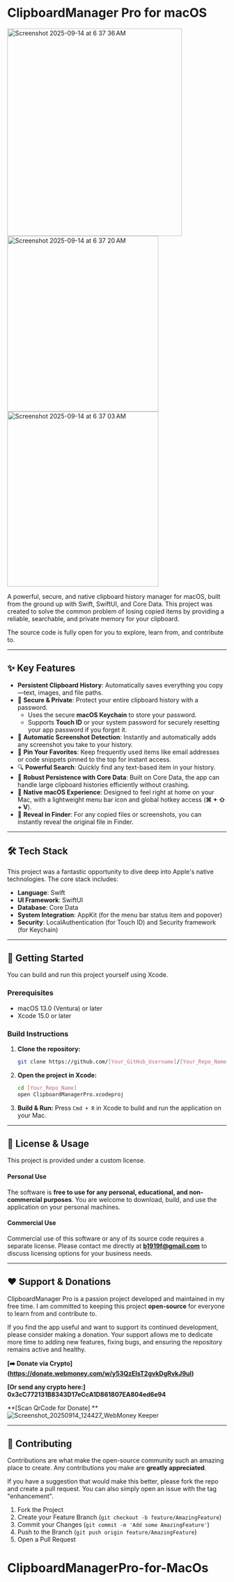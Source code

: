 # ClipboardManager Pro for macOS
<img width="401" height="475" alt="Screenshot 2025-09-14 at 6 37 36 AM" src="https://github.com/user-attachments/assets/2246b6a1-6941-420e-a631-e5fbbc75e80c" />
<img width="347" height="402" alt="Screenshot 2025-09-14 at 6 37 20 AM" src="https://github.com/user-attachments/assets/f8c8b170-3247-42ec-901e-00ad170f3f38" />
<img width="347" height="401" alt="Screenshot 2025-09-14 at 6 37 03 AM" src="https://github.com/user-attachments/assets/c40a6733-e9e3-4a90-bff7-989c642f404a" />



A powerful, secure, and native clipboard history manager for macOS, built from the ground up with Swift, SwiftUI, and Core Data. This project was created to solve the common problem of losing copied items by providing a reliable, searchable, and private memory for your clipboard.

The source code is fully open for you to explore, learn from, and contribute to.

---

## ✨ Key Features

*   **Persistent Clipboard History**: Automatically saves everything you copy—text, images, and file paths.
*   🔐 **Secure & Private**: Protect your entire clipboard history with a password.
    *   Uses the secure **macOS Keychain** to store your password.
    *   Supports **Touch ID** or your system password for securely resetting your app password if you forget it.
*   📸 **Automatic Screenshot Detection**: Instantly and automatically adds any screenshot you take to your history.
*   📌 **Pin Your Favorites**: Keep frequently used items like email addresses or code snippets pinned to the top for instant access.
*   🔍 **Powerful Search**: Quickly find any text-based item in your history.
*   💾 **Robust Persistence with Core Data**: Built on Core Data, the app can handle large clipboard histories efficiently without crashing.
*   🚀 **Native macOS Experience**: Designed to feel right at home on your Mac, with a lightweight menu bar icon and global hotkey access (**⌘ + ⇧ + V**).
*   📂 **Reveal in Finder**: For any copied files or screenshots, you can instantly reveal the original file in Finder.

---

## 🛠 Tech Stack

This project was a fantastic opportunity to dive deep into Apple's native technologies. The core stack includes:

*   **Language**: Swift
*   **UI Framework**: SwiftUI
*   **Database**: Core Data
*   **System Integration**: AppKit (for the menu bar status item and popover)
*   **Security**: LocalAuthentication (for Touch ID) and Security framework (for Keychain)

---

## 🚀 Getting Started

You can build and run this project yourself using Xcode.

### Prerequisites

*   macOS 13.0 (Ventura) or later
*   Xcode 15.0 or later

### Build Instructions

1.  **Clone the repository:**
    ```sh
    git clone https://github.com/[Your_GitHub_Username]/[Your_Repo_Name].git
    ```
2.  **Open the project in Xcode:**
    ```sh
    cd [Your_Repo_Name]
    open ClipboardManagerPro.xcodeproj
    ```
3.  **Build & Run:**
    Press `Cmd + R` in Xcode to build and run the application on your Mac.

---

## 📜 License & Usage

This project is provided under a custom license.

#### **Personal Use**
The software is **free to use for any personal, educational, and non-commercial purposes**. You are welcome to download, build, and use the application on your personal machines.

#### **Commercial Use**
Commercial use of this software or any of its source code requires a separate license. Please contact me directly at **b1919f@gmail.com** to discuss licensing options for your business needs.

---

## ❤️ Support & Donations

ClipboardManager Pro is a passion project developed and maintained in my free time. I am committed to keeping this project **open-source** for everyone to learn from and contribute to.

If you find the app useful and want to support its continued development, please consider making a donation. Your support allows me to dedicate more time to adding new features, fixing bugs, and ensuring the repository remains active and healthy.

**[➡️ Donate via Crypto] (https://donate.webmoney.com/w/y53QzElsT2gvkDgRvkJ9ul)**

**[Or send any crypto here:] 0x3cC772131B8343D17eCcA1D861807EA804ed6e94**

**[Scan QrCode for Donate] **
![Screenshot_20250914_124427_WebMoney Keeper](https://github.com/user-attachments/assets/131893ea-eefc-40cf-9b0d-f4b8466a4292)


---

## 🤝 Contributing

Contributions are what make the open-source community such an amazing place to create. Any contributions you make are **greatly appreciated**.

If you have a suggestion that would make this better, please fork the repo and create a pull request. You can also simply open an issue with the tag "enhancement".

1.  Fork the Project
2.  Create your Feature Branch (`git checkout -b feature/AmazingFeature`)
3.  Commit your Changes (`git commit -m 'Add some AmazingFeature'`)
4.  Push to the Branch (`git push origin feature/AmazingFeature`)
5.  Open a Pull Request
# ClipboardManagerPro-for-MacOs
